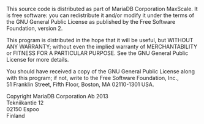 This source code is distributed as part of MariaDB Corporation MaxScale. It is free
software: you can redistribute it and/or modify it under the terms of the
GNU General Public License as published by the Free Software Foundation,
version 2.

This program is distributed in the hope that it will be useful, but WITHOUT
ANY WARRANTY; without even the implied warranty of MERCHANTABILITY or FITNESS
FOR A PARTICULAR PURPOSE. See the GNU General Public License for more
details.

You should have received a copy of the GNU General Public License along with
this program; if not, write to the Free Software Foundation, Inc.,   
51 Franklin Street, Fifth Floor, Boston, MA 02110-1301 USA.   

Copyright MariaDB Corporation Ab 2013   
Tekniikantie 12   
02150 Espoo   
Finland   

